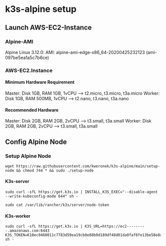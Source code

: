 # k3s-alpine setup

## Launch AWS-EC2-Instance
### Alpine-AMI
Alpine Linux 3.12.0:
AMI: alpine-ami-edge-x86_64-20200425232123 (ami-097be5ea1a5c7b6ce)

### AWS-EC2.Instance
#### Minimum Hardware Requirement
Master: Disk 1GB, RAM   1GB, 1vCPU --> t2.micro, t3.micro, t3a.micro
Worker: Disk 1GB, RAM 500MB, 1vCPU --> t2.nano, t3.nano, t3a.nano

#### Recommended Hardware
Master: Disk 2GB, RAM   2GB, 2vCPU --> t3.small, t3a.small
Worker: Disk 2GB, RAM   2GB, 2vCPU --> t3.small, t3a.small

## Config Alpine Node

### Setup Alpine Node
```
wget https://raw.githubusercontent.com/kweronek/k3s-alpine/main/setup-node && chmod 744 * && sudo ./setup-node
```
#### K3s-server
```
sudo curl -sfL https://get.k3s.io | INSTALL_K3S_EXEC="--disable-agent --write-kubeconfig-mode 644" sh -  
```
```
sudo cat /var/lib/rancher/k3s/server/node-token
```
#### K3s-worker
```
sudo curl -sfL https://get.k3s.io | K3S_URL=https://ec2---------.amazonaws.com:6443 K3S_TOKEN=K10ec0460011c7783d59ea19cb0e88b0d189df48d01da0faf8fe13be58e8ad66549::server:b701ef3a4cb3e57f4b8decfc002c46b9 sh -
```

